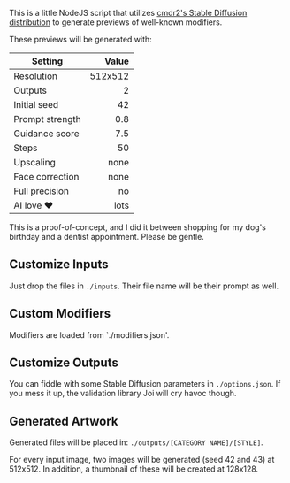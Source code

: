 This is a little NodeJS script that utilizes
[cmdr2's Stable Diffusion distribution](https://github.com/cmdr2/stable-diffusion-ui/)
to generate previews of well-known modifiers.

These previews will be generated with:

| Setting         |   Value |
|-----------------|--------:|
| Resolution      | 512x512 |
| Outputs         |       2 |
| Initial seed    |      42 |
| Prompt strength |     0.8 |
| Guidance score  |     7.5 |
| Steps           |      50 |
| Upscaling       |    none |
| Face correction |    none |
| Full precision  |      no |
| AI love ♥      |    lots |

This is a proof-of-concept, and I did it between shopping for my dog's birthday and
a dentist appointment. Please be gentle.

## Customize Inputs

Just drop the files in `./inputs`.
Their file name will be their prompt as well.

## Custom Modifiers

Modifiers are loaded from `./modifiers.json'.

## Customize Outputs

You can fiddle with some Stable Diffusion parameters in `./options.json`.
If you mess it up, the validation library Joi will cry havoc though.

## Generated Artwork

Generated files will be placed in:
`./outputs/[CATEGORY NAME]/[STYLE]`.

For every input image, two images will be generated (seed 42 and 43) at 512x512.
In addition, a thumbnail of these will be created at 128x128.
